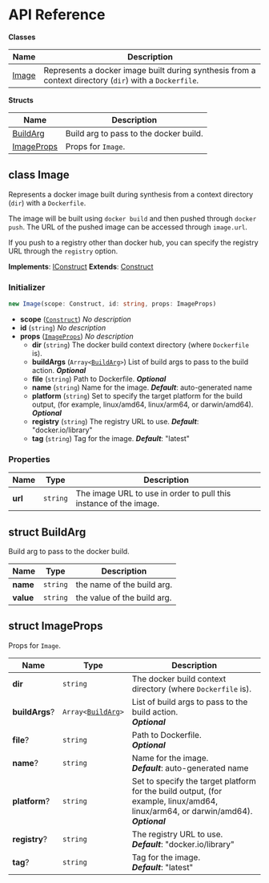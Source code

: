 # API Reference

**Classes**

Name|Description
----|-----------
[Image](#cdk8s-image-image)|Represents a docker image built during synthesis from a context directory (`dir`) with a `Dockerfile`.


**Structs**

Name|Description
----|-----------
[BuildArg](#cdk8s-image-buildarg)|Build arg to pass to the docker build.
[ImageProps](#cdk8s-image-imageprops)|Props for `Image`.



## class Image  <a id="cdk8s-image-image"></a>

Represents a docker image built during synthesis from a context directory (`dir`) with a `Dockerfile`.

The image will be built using `docker build` and then pushed through `docker
push`. The URL of the pushed image can be accessed through `image.url`.

If you push to a registry other than docker hub, you can specify the registry
URL through the `registry` option.

__Implements__: [IConstruct](#constructs-iconstruct)
__Extends__: [Construct](#constructs-construct)

### Initializer




```ts
new Image(scope: Construct, id: string, props: ImageProps)
```

* **scope** (<code>[Construct](#constructs-construct)</code>)  *No description*
* **id** (<code>string</code>)  *No description*
* **props** (<code>[ImageProps](#cdk8s-image-imageprops)</code>)  *No description*
  * **dir** (<code>string</code>)  The docker build context directory (where `Dockerfile` is). 
  * **buildArgs** (<code>Array<[BuildArg](#cdk8s-image-buildarg)></code>)  List of build args to pass to the build action. __*Optional*__
  * **file** (<code>string</code>)  Path to Dockerfile. __*Optional*__
  * **name** (<code>string</code>)  Name for the image. __*Default*__: auto-generated name
  * **platform** (<code>string</code>)  Set to specify the target platform for the build output, (for example, linux/amd64, linux/arm64, or darwin/amd64). __*Optional*__
  * **registry** (<code>string</code>)  The registry URL to use. __*Default*__: "docker.io/library"
  * **tag** (<code>string</code>)  Tag for the image. __*Default*__: "latest"


### Properties


Name | Type | Description 
-----|------|-------------
**url** | <code>string</code> | The image URL to use in order to pull this instance of the image.



## struct BuildArg  <a id="cdk8s-image-buildarg"></a>


Build arg to pass to the docker build.



Name | Type | Description 
-----|------|-------------
**name** | <code>string</code> | the name of the build arg.
**value** | <code>string</code> | the value of the build arg.



## struct ImageProps  <a id="cdk8s-image-imageprops"></a>


Props for `Image`.



Name | Type | Description 
-----|------|-------------
**dir** | <code>string</code> | The docker build context directory (where `Dockerfile` is).
**buildArgs**? | <code>Array<[BuildArg](#cdk8s-image-buildarg)></code> | List of build args to pass to the build action.<br/>__*Optional*__
**file**? | <code>string</code> | Path to Dockerfile.<br/>__*Optional*__
**name**? | <code>string</code> | Name for the image.<br/>__*Default*__: auto-generated name
**platform**? | <code>string</code> | Set to specify the target platform for the build output, (for example, linux/amd64, linux/arm64, or darwin/amd64).<br/>__*Optional*__
**registry**? | <code>string</code> | The registry URL to use.<br/>__*Default*__: "docker.io/library"
**tag**? | <code>string</code> | Tag for the image.<br/>__*Default*__: "latest"


